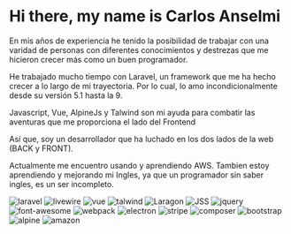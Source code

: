 # Hi there, my name is Carlos Anselmi

En mis años de experiencia he tenido la posibilidad de trabajar con una varidad de personas con diferentes conocimientos y destrezas que me hicieron crecer más como un buen programador.

He trabajado mucho tiempo con Laravel, un framework que me ha hecho crecer a lo largo de mi trayectoria. Por lo cual, lo amo incondicionalmente desde su versión 5.1 hasta la 9.

Javascript, Vue, AlpineJs y Talwind son mi ayuda para combatir las aventuras que me proporciona el lado del Frontend

Así que, soy un desarrollador que ha luchado en los dos lados de la web (BACK y FRONT).

Actualmente me encuentro usando y aprendiendo AWS. Tambien estoy aprendiendo y mejorando mi Ingles, ya que un programador sin saber ingles, es un ser incompleto.

![laravel](https://img.shields.io/badge/Laravel-FF2D20?style=for-the-badge&logo=laravel&logoColor=white)
![livewire](https://img.shields.io/badge/livewire-4e56a6?style=for-the-badge&logo=livewire&logoColor=white)
![vue](https://img.shields.io/badge/Vue.js-35495E?style=for-the-badge&logo=vuedotjs&logoColor=4FC08D)
![talwind](https://img.shields.io/badge/Tailwind_CSS-38B2AC?style=for-the-badge&logo=tailwind-css&logoColor=white)
![Laragon](https://img.shields.io/badge/Laragon-0E83CD?style=for-the-badge&logo=Laragon&logoColor=white)
![JSS](https://img.shields.io/badge/JSS-F7DF1E?style=for-the-badge&logo=JSS&logoColor=white)
![jquery](https://img.shields.io/badge/jQuery-0769AD?style=for-the-badge&logo=jquery&logoColor=white)
![font-awesome](https://img.shields.io/badge/Font_Awesome-339AF0?style=for-the-badge&logo=fontawesome&logoColor=white)
![webpack](https://img.shields.io/badge/Webpack-8DD6F9?style=for-the-badge&logo=Webpack&logoColor=white)
![electron](https://img.shields.io/badge/Electron-2B2E3A?style=for-the-badge&logo=electron&logoColor=9FEAF9)
![stripe](https://img.shields.io/badge/Stripe-626CD9?style=for-the-badge&logo=Stripe&logoColor=white)
![composer](https://img.shields.io/badge/Composer-885630?style=for-the-badge&logo=Composer&logoColor=white)
![bootstrap](https://img.shields.io/badge/Bootstrap-563D7C?style=for-the-badge&logo=bootstrap&logoColor=white)
![alpine](https://img.shields.io/badge/Alpine%20JS-8BC0D0?style=for-the-badge&logo=alpinedotjs&logoColor=black)
![amazon](https://img.shields.io/badge/Amazon_AWS-FF9900?style=for-the-badge&logo=amazonaws&logoColor=white)
